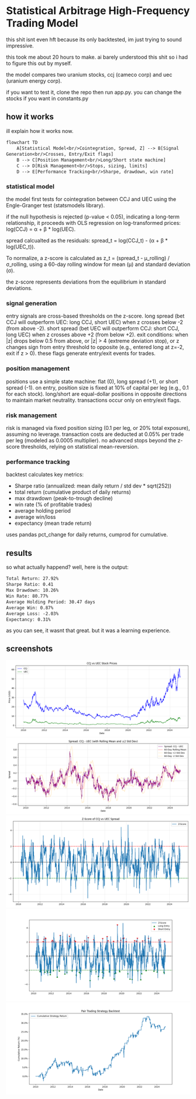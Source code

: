 # Statistical Arbitrage High-Frequency Trading Model

this shit isnt even hft because its only backtested, im just trying to sound impressive.

this took me about 20 hours to make. ai barely understood this shit so i had to figure this out by myself.

the model compares two uranium stocks, ccj (cameco corp) and uec (uranium energy corp).

if you want to test it, clone the repo then run app.py. you can change the stocks if you want in constants.py

## how it works
ill explain how it works now.

```mermaid
flowchart TD
    A[Statistical Model<br/>Cointegration, Spread, Z] --> B[Signal Generation<br/>Crosses, Entry/Exit flags]
    B --> C[Position Management<br/>Long/Short state machine]
    C --> D[Risk Management<br/>Stops, sizing, limits]
    D --> E[Performance Tracking<br/>Sharpe, drawdown, win rate]
```

### statistical model
the model first tests for cointegration between CCJ and UEC using the Engle-Granger test (statsmodels library). 

if the null hypothesis is rejected (p-value < 0.05), indicating a long-term relationship, it proceeds with OLS regression on log-transformed prices: log(CCJ) = α + β * log(UEC). 

spread calcualted as the residuals: spread_t = log(CCJ_t) - (α + β * log(UEC_t)). 

To normalize, a z-score is calculated as z_t = (spread_t - μ_rolling) / σ_rolling, using a 60-day rolling window for mean (μ) and standard deviation (σ). 

the z-score represents deviations from the equilibrium in standard deviations.

### signal generation
entry signals are cross-based thresholds on the z-score. long spread (bet CCJ will outperform UEC: long CCJ, short UEC) when z crosses below -2 (from above -2). short spread (bet UEC will outperform CCJ: short CCJ, long UEC) when z crosses above +2 (from below +2). exit conditions: when |z| drops below 0.5 from above, or |z| > 4 (extreme deviation stop), or z changes sign from entry threshold to opposite (e.g., entered long at z=-2, exit if z > 0). these flags generate entry/exit events for trades.

### position management
positions use a simple state machine: flat (0), long spread (+1), or short spread (-1). on entry, position size is fixed at 10% of capital per leg (e.g., 0.1 for each stock). long/short are equal-dollar positions in opposite directions to maintain market neutrality. transactions occur only on entry/exit flags.

### risk management
risk is managed via fixed position sizing (0.1 per leg, or 20% total exposure), assuming no leverage. transaction costs are deducted at 0.05% per trade per leg (modeled as 0.0005 multiplier). no advanced stops beyond the z-score thresholds, relying on statistical mean-reversion.

### performance tracking
backtest calculates key metrics: 

- Sharpe ratio (annualized: mean daily return / std dev * sqrt(252))
- total return (cumulative product of daily returns)
- max drawdown (peak-to-trough decline)
- win rate (% of profitable trades)
- average holding period
- average win/loss
- expectancy (mean trade return)

uses pandas pct_change for daily returns, cumprod for cumulative.

## results

so what actually happend? well, here is the output:

```
Total Return: 27.92%
Sharpe Ratio: 0.41
Max Drawdown: 10.26%
Win Rate: 80.77%
Average Holding Period: 30.47 days
Average Win: 0.87%
Average Loss: -2.03%
Expectancy: 0.31%
```

as you can see, it wasnt that great. but it was a learning experience.

## screenshots
![prices](ccj_uec_prices.png)
![spread with rolling mean](ccj_uec_spread_rolling_mean.png)
![z score of spread](ccj_uec_z_score_of_spread.png)
![entry signals](stat_arb_signals.png)
![cumulative returns](stat_arb_cumulative_returns.png)
